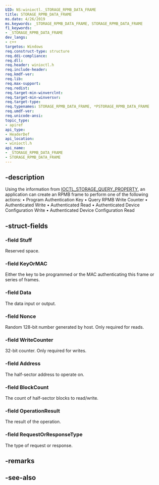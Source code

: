 ```yaml
---
UID: NS:winioctl._STORAGE_RPMB_DATA_FRAME
title: STORAGE_RPMB_DATA_FRAME
ms.date: 4/26/2019
ms.keywords: _STORAGE_RPMB_DATA_FRAME, STORAGE_RPMB_DATA_FRAME
f1_keywords:
- _STORAGE_RPMB_DATA_FRAME
dev_langs:
- c++
targetos: Windows
req.construct-type: structure
req.ddi-compliance: 
req.dll: 
req.header: winioctl.h
req.include-header: 
req.kmdf-ver: 
req.lib: 
req.max-support: 
req.redist: 
req.target-min-winverclnt: 
req.target-min-winversvr: 
req.target-type: 
req.typenames: STORAGE_RPMB_DATA_FRAME, *PSTORAGE_RPMB_DATA_FRAME
req.umdf-ver: 
req.unicode-ansi: 
topic_type:
- apiref
api_type:
- HeaderDef
api_location:
- winioctl.h
api_name:
- _STORAGE_RPMB_DATA_FRAME
- STORAGE_RPMB_DATA_FRAME
---
```


## -description

Using the information from <a href="https://docs.microsoft.com/windows/desktop/api/winioctl/ni-winioctl-ioctl_storage_query_property.md">IOCTL_STORAGE_QUERY_PROPERTY</a>, an application can create an RPMB frame to perform one of the following actions:
•	Program Authentication Key
•	Query RPMB Write Counter
•	Authenticated Write
•	Authenticated Read
•	Authenticated Device Configuration Write
•	Authenticated Device Configuration Read


## -struct-fields

### -field Stuff

Reserved space.

### -field KeyOrMAC

Either the key to be programmed or the MAC authenticating this frame or series of frames.

### -field Data

The data input or output.

### -field Nonce

Random 128-bit number generated by host. Only required for reads.

### -field WriteCounter

32-bit counter. Only required for writes.

### -field Address

The half-sector address to operate on.

### -field BlockCount

The count of half-sector blocks to read/write.

### -field OperationResult

The result of the operation.

### -field RequestOrResponseType

The type of request or response.

## -remarks

## -see-also

